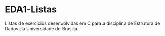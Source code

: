 # EDA1-Listas
 Listas de exercícios desenvolvidas em C para a disciplina de Estrutura de Dados da Universidade de Brasília.
